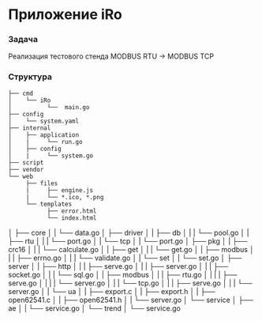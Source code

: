 # Приложение iRo

### Задача

Реализация тестового стенда MODBUS RTU -> MODBUS TCP

### Структура

```
├── cmd
│    └── iRo
│          └──  main.go
├── config
│    └── system.yaml
├── internal
│    ├── application
│    |     └── run.go
│    ├── config
│    |     └── system.go
├── script
├── vendor
└── web
     ├── files
     |     ├── engine.js
     |     └── *.ico, *.png
     └── templates
           ├── error.html
           └── index.html
```



│    ├── core
│    |     └── data.go
│    ├── driver
│    |     ├── db
│    |     |     └── pool.go
│    |     ├── rtu
│    |     |     └── port.go
│    |     └── tcp
│    |           └── port.go
│    ├── pkg
│    |     ├── crc16
│    |     |     └── calculate.go
│    |     ├── get
│    |     |     └── get.go
│    |     ├── modbus
│    |     |     ├── errno.go
│    |     |     └── validate.go
│    |     └── set
│    |           └── set.go
│    ├── server
│    |     ├── http
│    |     |     ├── serve.go
│    |     |     ├── server.go
│    |     |     ├── socket.go
│    |     |     └── sql.go
│    |     ├── modbus
│    |     |     ├── rtu.go
│    |     |     |     ├── serve.go
│    |     |     |     └── server.go
│    |     |     └── tcp.go
│    |     |           ├── serve.go
│    |     |           └── server.go
│    |     └── ua
│    |           ├── export.c
│    |           ├── export.h
│    |           ├── open62541.c
│    |           ├── open62541.h
│    |           └── server.go
│    └── service
│          ├── ae
│          |     └── service.go
│          └── trend
│                └── service.go



